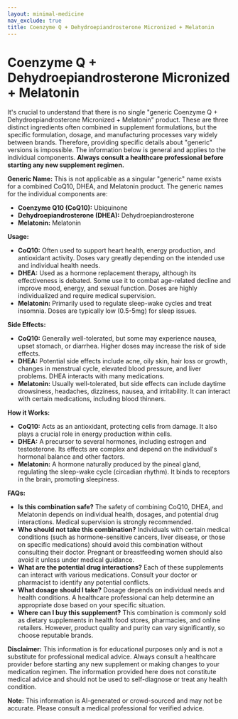```yaml
---
layout: minimal-medicine
nav_exclude: true
title: Coenzyme Q + Dehydroepiandrosterone Micronized + Melatonin
---
```


# Coenzyme Q + Dehydroepiandrosterone Micronized + Melatonin

It's crucial to understand that there is no single "generic Coenzyme Q + Dehydroepiandrosterone Micronized + Melatonin" product.  These are three distinct ingredients often combined in supplement formulations, but the specific formulation, dosage, and manufacturing processes vary widely between brands.  Therefore, providing specific details about "generic" versions is impossible.  The information below is general and applies to the individual components.  **Always consult a healthcare professional before starting any new supplement regimen.**


**Generic Name:**  This is not applicable as a singular "generic" name exists for a combined CoQ10, DHEA, and Melatonin product.  The generic names for the individual components are:

* **Coenzyme Q10 (CoQ10):** Ubiquinone
* **Dehydroepiandrosterone (DHEA):**  Dehydroepiandrosterone
* **Melatonin:** Melatonin


**Usage:**

* **CoQ10:**  Often used to support heart health, energy production, and antioxidant activity.  Doses vary greatly depending on the intended use and individual health needs.
* **DHEA:** Used as a hormone replacement therapy, although its effectiveness is debated.  Some use it to combat age-related decline and improve mood, energy, and sexual function.  Doses are highly individualized and require medical supervision.
* **Melatonin:** Primarily used to regulate sleep-wake cycles and treat insomnia.  Doses are typically low (0.5-5mg) for sleep issues.


**Side Effects:**

* **CoQ10:** Generally well-tolerated, but some may experience nausea, upset stomach, or diarrhea.  Higher doses may increase the risk of side effects.
* **DHEA:** Potential side effects include acne, oily skin, hair loss or growth, changes in menstrual cycle, elevated blood pressure, and liver problems.  DHEA interacts with many medications.
* **Melatonin:** Usually well-tolerated, but side effects can include daytime drowsiness, headaches, dizziness, nausea, and irritability.  It can interact with certain medications, including blood thinners.


**How it Works:**

* **CoQ10:** Acts as an antioxidant, protecting cells from damage. It also plays a crucial role in energy production within cells.
* **DHEA:** A precursor to several hormones, including estrogen and testosterone.  Its effects are complex and depend on the individual's hormonal balance and other factors.
* **Melatonin:**  A hormone naturally produced by the pineal gland, regulating the sleep-wake cycle (circadian rhythm). It binds to receptors in the brain, promoting sleepiness.


**FAQs:**

* **Is this combination safe?**  The safety of combining CoQ10, DHEA, and Melatonin depends on individual health, dosages, and potential drug interactions.  Medical supervision is strongly recommended.
* **Who should not take this combination?** Individuals with certain medical conditions (such as hormone-sensitive cancers, liver disease, or those on specific medications) should avoid this combination without consulting their doctor.  Pregnant or breastfeeding women should also avoid it unless under medical guidance.
* **What are the potential drug interactions?** Each of these supplements can interact with various medications. Consult your doctor or pharmacist to identify any potential conflicts.
* **What dosage should I take?**  Dosage depends on individual needs and health conditions.  A healthcare professional can help determine an appropriate dose based on your specific situation.
* **Where can I buy this supplement?**  This combination is commonly sold as dietary supplements in health food stores, pharmacies, and online retailers.  However, product quality and purity can vary significantly, so choose reputable brands.


**Disclaimer:** This information is for educational purposes only and is not a substitute for professional medical advice. Always consult a healthcare provider before starting any new supplement or making changes to your medication regimen.  The information provided here does not constitute medical advice and should not be used to self-diagnose or treat any health condition.


**Note:** This information is AI-generated or crowd-sourced and may not be accurate. Please consult a medical professional for verified advice.
